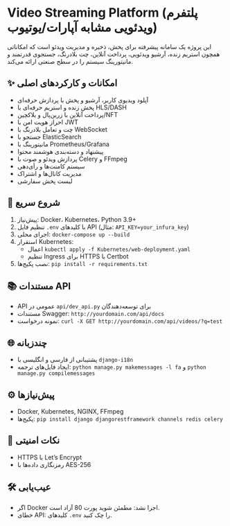 # Video Streaming Platform (پلتفرم ویدئویی مشابه آپارات/یوتیوب)

این پروژه یک سامانه پیشرفته برای پخش، ذخیره و مدیریت ویدئو است که امکاناتی همچون استریم زنده، آرشیو ویدئویی، پرداخت آنلاین، چت بلادرنگ، جستجوی قدرتمند و مانیتورینگ سیستم را در سطح صنعتی ارائه می‌کند.

## ✨ امکانات و کارکردهای اصلی
- آپلود ویدیوی کاربر، آرشیو و پخش با پردازش حرفه‌ای
- پخش زنده و استریم حرفه‌ای با HLS/DASH
- پرداخت آنلاین با زرین‌پال و بلاکچین/NFT
- احراز هویت امن با JWT
- چت و تعامل بلادرنگ با WebSocket
- جستجو با ElasticSearch
- مانیتورینگ با Prometheus/Grafana
- پیشنهاد و دسته‌بندی هوشمند محتوا
- پردازش ویدئو و صوت با Celery و FFmpeg
- سیستم کامنت‌ها و رأی‌دهی
- مدیریت کانال‌ها و اشتراک
- لیست پخش سفارشی

## 🚀 شروع سریع
1. پیش‌نیاز: Docker، Kubernetes، Python 3.9+
2. تنظیم فایل `.env` با کلیدهای API (مثال: `API_KEY=your_infura_key`)
3. اجرای محلی: `docker-compose up --build`
4. استقرار Kubernetes:
   - اعمال `kubectl apply -f Kubernetes/web-deployment.yaml`
   - تنظیم Ingress برای HTTPS با Certbot
5. نصب پکیج‌ها: `pip install -r requirements.txt`

## 📚 مستندات API
- API عمومی در `api/dev_api.py` برای توسعه‌دهندگان
- مستندات Swagger: `http://yourdomain.com/api/docs`
- نمونه درخواست: `curl -X GET http://yourdomain.com/api/videos/?q=test`

## 🌐 چندزبانه
- پشتیبانی از فارسی و انگلیسی با `django-i18n`
- ایجاد فایل‌های ترجمه: `python manage.py makemessages -l fa` و `python manage.py compilemessages`

## ⚙️ پیش‌نیازها
- Docker, Kubernetes, NGINX, FFmpeg
- پکیج‌ها: `pip install django djangorestframework channels redis celery`

## 🚧 نکات امنیتی
- HTTPS با Let’s Encrypt
- رمزنگاری داده‌ها با AES-256

## 🛠️ عیب‌یابی
- اگر Docker اجرا نشد: مطمئن شوید پورت 80 آزاد است.
- خطای API: کلیدهای `.env` را چک کنید.
